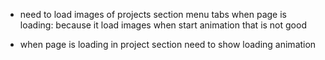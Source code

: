 * need to load images of projects section menu tabs when page is loading: because it load images when start animation that is not good 

* when page is loading in project section need to show loading animation 